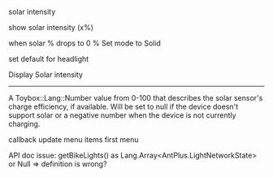 solar intensity

show solar intensity (x%)

when solar % drops to
 0 %
 Set mode to
 Solid

set default for headlight
 
 Display 
 Solar intensity

----------------------------
 A Toybox::Lang::Number value from 0-100 that describes the solar sensor's charge efficiency, if available. Will be set to null if the device doesn't support solar or a negative number when the device is not currently charging. 

callback update menu items first menu

API doc issue:
 getBikeLights() as Lang.Array<AntPlus.LightNetworkState> or Null  => definition is wrong?

  